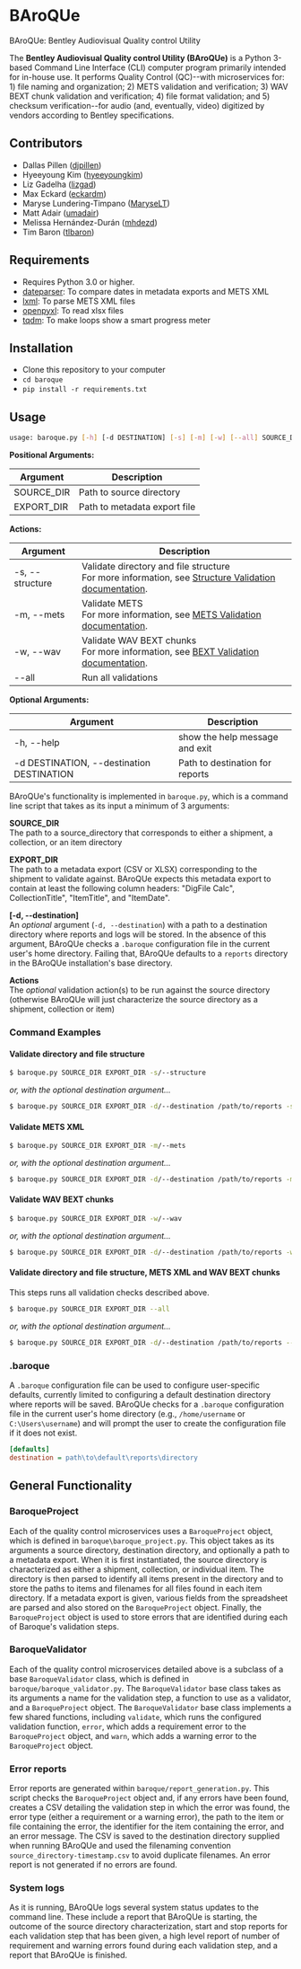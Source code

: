 # BAroQUe
BAroQUe: Bentley Audiovisual Quality control Utility

The **Bentley Audiovisual Quality control Utility (BAroQUe)** is a Python 3-based Command Line Interface (CLI) computer program primarily intended for in-house use. It performs Quality Control (QC)--with microservices for: 1) file naming and organization; 2) METS validation and verification; 3) WAV BEXT chunk validation and verification; 4) file format validation; and 5) checksum verification--for audio (and, eventually, video) digitized by vendors according to Bentley specifications.

## Contributors

- Dallas Pillen ([djpillen](https://github.com/djpillen))
- Hyeeyoung Kim ([hyeeyoungkim](https://github.com/hyeeyoungkim))
- Liz Gadelha ([lizgad](https://github.com/lizgad))
- Max Eckard ([eckardm](https://github.com/eckardm))
- Maryse Lundering-Timpano ([MaryseLT](https://github.com/MaryseLT))
- Matt Adair ([umadair](https://github.com/umadair))
- Melissa Hernández-Durán ([mhdezd](https://github.com/mhdezd))
- Tim Baron ([tlbaron](https://github.com/tlbaron))

## Requirements
- Requires Python 3.0 or higher.
- [dateparser](https://dateparser.readthedocs.io/en/latest/): To compare dates in metadata exports and METS XML
- [lxml](https://lxml.de/): To parse METS XML files
- [openpyxl](https://openpyxl.readthedocs.io/en/stable/): To read xlsx files
- [tqdm](https://pypi.org/project/tqdm/): To make loops show a smart progress meter

## Installation
- Clone this repository to your computer
- `cd baroque`
- `pip install -r requirements.txt`

## Usage
```sh
usage: baroque.py [-h] [-d DESTINATION] [-s] [-m] [-w] [--all] SOURCE_DIR EXPORT_DIR
```

**Positional Arguments:**

| Argument | Description |
| --- | --- |
|SOURCE_DIR| Path to source directory |
|EXPORT_DIR|Path to metadata export file<br>|

**Actions:**

| Argument | Description |
| --- | --- |
|-s, --structure|Validate directory and file structure<br>For more information, see [Structure Validation documentation](docs/Structure_Validation.md).|
|-m, --mets|Validate METS<br>For more information, see [METS Validation documentation](docs/METS_Validation.md).|
|-w, --wav|Validate WAV BEXT chunks<br>For more information, see [BEXT Validation documentation](docs/BEXT_Validation.md).|
|--all|Run all validations|

**Optional Arguments:**

| Argument | Description |
| --- | --- |
|-h, --help|show the help message and exit|
|-d DESTINATION, --destination DESTINATION|Path to destination for reports|


BAroQUe's functionality is implemented in `baroque.py`, which is a command line script that takes as its input a minimum of 3 arguments:

**SOURCE_DIR**<br>The path to a source_directory that corresponds to either a shipment, a collection, or an item directory

**EXPORT_DIR**<br>The path to a metadata export (CSV or XLSX) corresponding to the shipment to validate against. BAroQUe expects this metadata export to contain at least the following column headers: "DigFile Calc", CollectionTitle", "ItemTitle", and "ItemDate".

**[-d, --destination]**<br>An _optional_ argument (`-d, --destination`) with a path to a destination directory where reports and logs will be stored. In the absence of this argument, BAroQUe checks a `.baroque` configuration file in the current user's home directory. Failing that, BAroQUe defaults to a `reports` directory in the BAroQUe installation's base directory.

**Actions**<br>The _optional_ validation action(s) to be run against the source directory (otherwise BAroQUe will just characterize the source directory as a shipment, collection or item)


### Command Examples ###

#### Validate directory and file structure

```sh
$ baroque.py SOURCE_DIR EXPORT_DIR -s/--structure
```

_or, with the optional destination argument..._

```sh
$ baroque.py SOURCE_DIR EXPORT_DIR -d/--destination /path/to/reports -s/--structure
```

#### Validate METS XML

```sh
$ baroque.py SOURCE_DIR EXPORT_DIR -m/--mets
```

_or, with the optional destination argument..._

```sh
$ baroque.py SOURCE_DIR EXPORT_DIR -d/--destination /path/to/reports -m/--mets
```

#### Validate WAV BEXT chunks

```sh
$ baroque.py SOURCE_DIR EXPORT_DIR -w/--wav
```

_or, with the optional destination argument..._

```sh
$ baroque.py SOURCE_DIR EXPORT_DIR -d/--destination /path/to/reports -w/--wav
```

#### Validate directory and file structure, METS XML and WAV BEXT chunks
This steps runs all validation checks described above.

```sh
$ baroque.py SOURCE_DIR EXPORT_DIR --all
```

_or, with the optional destination argument..._

```sh
$ baroque.py SOURCE_DIR EXPORT_DIR -d/--destination /path/to/reports --all
```


### .baroque
A `.baroque` configuration file can be used to configure user-specific defaults, currently limited to configuring a default destination directory where reports will be saved. BAroQUe checks for a `.baroque` configuration file in the current user's home directory (e.g., `/home/username` or `C:\Users\username`) and will prompt the user to create the configuration file if it does not exist.

```ini
[defaults]
destination = path\to\default\reports\directory
```

## General Functionality

### BaroqueProject
Each of the quality control microservices uses a `BaroqueProject` object, which is defined in `baroque\baroque_project.py`. This object takes as its arguments a source directory, destination directory, and optionally a path to a metadata export. When it is first instantiated, the source directory is characterized as either a shipment, collection, or individual item. The directory is then parsed to identify all items present in the directory and to store the paths to items and filenames for all files found in each item directory. If a metadata export is given, various fields from the spreadsheet are parsed and also stored on the `BaroqueProject` object. Finally, the `BaroqueProject` object is used to store errors that are identified during each of Baroque's validation steps.

### BaroqueValidator
Each of the quality control microservices detailed above is a subclass of a base `BaroqueValidator` class, which is defined in `baroque/baroque_validator.py`. The `BaroqueValidator` base class takes as its arguments a name for the validation step, a function to use as a validator, and a `BaroqueProject` object. The `BaroqueValidator` base class implements a few shared functions, including `validate`, which runs the configured validation function, `error`, which adds a requirement error to the `BaroqueProject` object, and `warn`, which adds a warning error to the `BaroqueProject` object.

### Error reports
Error reports are generated within `baroque/report_generation.py`. This script checks the `BaroqueProject` object and, if any errors have been found, creates a CSV detailing the validation step in which the error was found, the error type (either a requirement or a warning error), the path to the item or file containing the error, the identifier for the item containing the error, and an error message. The CSV is saved to the destination directory supplied when running BAroQUe and used the filenaming convention `source_directory-timestamp.csv` to avoid duplicate filenames. An error report is not generated if no errors are found.

### System logs
As it is running, BAroQUe logs several system status updates to the command line. These include a report that BAroQUe is starting, the outcome of the source directory characterization, start and stop reports for each validation step that has been given, a high level report of number of requirement and warning errors found during each validation step, and a report that BAroQUe is finished.
